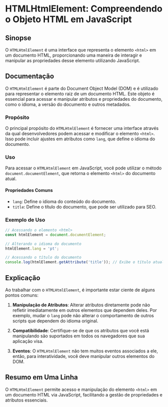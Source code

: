 <!--
Meta Description: # HTMLHtmlElement: Compreendendo o Objeto HTML em JavaScript ## Sinopse O `HTMLHtmlElement` é uma interface que representa o elemento `<html>` em um d...
Meta Keywords: documento, html, que, htmlhtmlelement, elemento
-->

# HTMLHtmlElement: Compreendendo o Objeto HTML em JavaScript

## Sinopse
O `HTMLHtmlElement` é uma interface que representa o elemento `<html>` em um documento HTML, proporcionando uma maneira de interagir e manipular as propriedades desse elemento utilizando JavaScript.

## Documentação
O `HTMLHtmlElement` é parte do Document Object Model (DOM) e é utilizado para representar o elemento raiz de um documento HTML. Este objeto é essencial para acessar e manipular atributos e propriedades do documento, como o idioma, a versão do documento e outros metadados.

### Propósito
O principal propósito do `HTMLHtmlElement` é fornecer uma interface através da qual desenvolvedores podem acessar e modificar o elemento `<html>`. Isso pode incluir ajustes em atributos como `lang`, que define o idioma do documento.

### Uso
Para acessar o `HTMLHtmlElement` em JavaScript, você pode utilizar o método `document.documentElement`, que retorna o elemento `<html>` do documento atual. 

#### Propriedades Comuns
- `lang`: Define o idioma do conteúdo do documento.
- `title`: Define o título do documento, que pode ser utilizado para SEO.

### Exemplo de Uso
```javascript
// Acessando o elemento <html>
const htmlElement = document.documentElement;

// Alterando o idioma do documento
htmlElement.lang = 'pt';

// Acessando o título do documento
console.log(htmlElement.getAttribute('title')); // Exibe o título atual
```

## Explicação
Ao trabalhar com o `HTMLHtmlElement`, é importante estar ciente de alguns pontos comuns:

1. **Manipulação de Atributos**: Alterar atributos diretamente pode não refletir imediatamente em outros elementos que dependem deles. Por exemplo, mudar o `lang` pode não alterar o comportamento de outros scripts que dependem do idioma original.

2. **Compatibilidade**: Certifique-se de que os atributos que você está manipulando são suportados em todos os navegadores que sua aplicação visa.

3. **Eventos**: O `HTMLHtmlElement` não tem muitos eventos associados a ele, então, para interatividade, você deve manipular outros elementos do DOM.

## Resumo em Uma Linha
O `HTMLHtmlElement` permite acesso e manipulação do elemento `<html>` em um documento HTML via JavaScript, facilitando a gestão de propriedades e atributos essenciais.